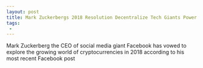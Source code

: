 ```yaml
---
layout: post
title: Mark Zuckerbergs 2018 Resolution Decentralize Tech Giants Power
tags:
 -
---
```

Mark Zuckerberg the CEO of social media giant Facebook has vowed to explore the growing world of cryptocurrencies in 2018 according to his most recent Facebook post
